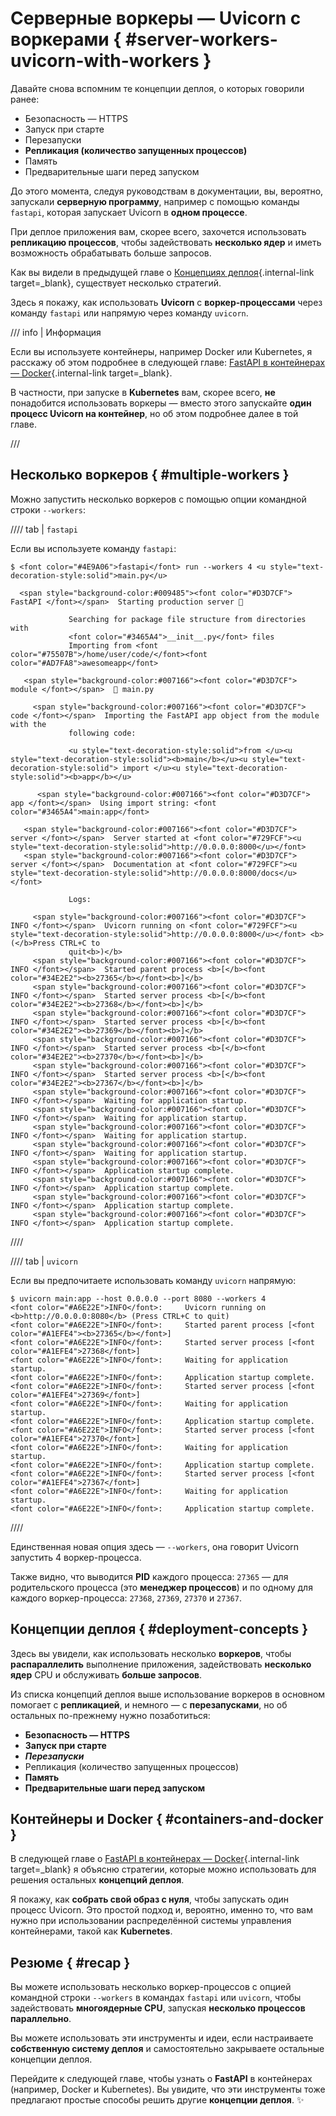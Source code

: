 # Серверные воркеры — Uvicorn с воркерами { #server-workers-uvicorn-with-workers }

Давайте снова вспомним те концепции деплоя, о которых говорили ранее:

* Безопасность — HTTPS
* Запуск при старте
* Перезапуски
* **Репликация (количество запущенных процессов)**
* Память
* Предварительные шаги перед запуском

До этого момента, следуя руководствам в документации, вы, вероятно, запускали **серверную программу**, например с помощью команды `fastapi`, которая запускает Uvicorn в **одном процессе**.

При деплое приложения вам, скорее всего, захочется использовать **репликацию процессов**, чтобы задействовать **несколько ядер** и иметь возможность обрабатывать больше запросов.

Как вы видели в предыдущей главе о [Концепциях деплоя](concepts.md){.internal-link target=_blank}, существует несколько стратегий.

Здесь я покажу, как использовать **Uvicorn** с **воркер-процессами** через команду `fastapi` или напрямую через команду `uvicorn`.

/// info | Информация

Если вы используете контейнеры, например Docker или Kubernetes, я расскажу об этом подробнее в следующей главе: [FastAPI в контейнерах — Docker](docker.md){.internal-link target=_blank}.

В частности, при запуске в **Kubernetes** вам, скорее всего, **не** понадобится использовать воркеры — вместо этого запускайте **один процесс Uvicorn на контейнер**, но об этом подробнее далее в той главе.

///

## Несколько воркеров { #multiple-workers }

Можно запустить несколько воркеров с помощью опции командной строки `--workers`:

//// tab | `fastapi`

Если вы используете команду `fastapi`:

<div class="termy">

```console
$ <font color="#4E9A06">fastapi</font> run --workers 4 <u style="text-decoration-style:solid">main.py</u>

  <span style="background-color:#009485"><font color="#D3D7CF"> FastAPI </font></span>  Starting production server 🚀

             Searching for package file structure from directories with
             <font color="#3465A4">__init__.py</font> files
             Importing from <font color="#75507B">/home/user/code/</font><font color="#AD7FA8">awesomeapp</font>

   <span style="background-color:#007166"><font color="#D3D7CF"> module </font></span>  🐍 main.py

     <span style="background-color:#007166"><font color="#D3D7CF"> code </font></span>  Importing the FastAPI app object from the module with the
             following code:

             <u style="text-decoration-style:solid">from </u><u style="text-decoration-style:solid"><b>main</b></u><u style="text-decoration-style:solid"> import </u><u style="text-decoration-style:solid"><b>app</b></u>

      <span style="background-color:#007166"><font color="#D3D7CF"> app </font></span>  Using import string: <font color="#3465A4">main:app</font>

   <span style="background-color:#007166"><font color="#D3D7CF"> server </font></span>  Server started at <font color="#729FCF"><u style="text-decoration-style:solid">http://0.0.0.0:8000</u></font>
   <span style="background-color:#007166"><font color="#D3D7CF"> server </font></span>  Documentation at <font color="#729FCF"><u style="text-decoration-style:solid">http://0.0.0.0:8000/docs</u></font>

             Logs:

     <span style="background-color:#007166"><font color="#D3D7CF"> INFO </font></span>  Uvicorn running on <font color="#729FCF"><u style="text-decoration-style:solid">http://0.0.0.0:8000</u></font> <b>(</b>Press CTRL+C to
             quit<b>)</b>
     <span style="background-color:#007166"><font color="#D3D7CF"> INFO </font></span>  Started parent process <b>[</b><font color="#34E2E2"><b>27365</b></font><b>]</b>
     <span style="background-color:#007166"><font color="#D3D7CF"> INFO </font></span>  Started server process <b>[</b><font color="#34E2E2"><b>27368</b></font><b>]</b>
     <span style="background-color:#007166"><font color="#D3D7CF"> INFO </font></span>  Started server process <b>[</b><font color="#34E2E2"><b>27369</b></font><b>]</b>
     <span style="background-color:#007166"><font color="#D3D7CF"> INFO </font></span>  Started server process <b>[</b><font color="#34E2E2"><b>27370</b></font><b>]</b>
     <span style="background-color:#007166"><font color="#D3D7CF"> INFO </font></span>  Started server process <b>[</b><font color="#34E2E2"><b>27367</b></font><b>]</b>
     <span style="background-color:#007166"><font color="#D3D7CF"> INFO </font></span>  Waiting for application startup.
     <span style="background-color:#007166"><font color="#D3D7CF"> INFO </font></span>  Waiting for application startup.
     <span style="background-color:#007166"><font color="#D3D7CF"> INFO </font></span>  Waiting for application startup.
     <span style="background-color:#007166"><font color="#D3D7CF"> INFO </font></span>  Waiting for application startup.
     <span style="background-color:#007166"><font color="#D3D7CF"> INFO </font></span>  Application startup complete.
     <span style="background-color:#007166"><font color="#D3D7CF"> INFO </font></span>  Application startup complete.
     <span style="background-color:#007166"><font color="#D3D7CF"> INFO </font></span>  Application startup complete.
     <span style="background-color:#007166"><font color="#D3D7CF"> INFO </font></span>  Application startup complete.
```

</div>

////

//// tab | `uvicorn`

Если вы предпочитаете использовать команду `uvicorn` напрямую:

<div class="termy">

```console
$ uvicorn main:app --host 0.0.0.0 --port 8080 --workers 4
<font color="#A6E22E">INFO</font>:     Uvicorn running on <b>http://0.0.0.0:8080</b> (Press CTRL+C to quit)
<font color="#A6E22E">INFO</font>:     Started parent process [<font color="#A1EFE4"><b>27365</b></font>]
<font color="#A6E22E">INFO</font>:     Started server process [<font color="#A1EFE4">27368</font>]
<font color="#A6E22E">INFO</font>:     Waiting for application startup.
<font color="#A6E22E">INFO</font>:     Application startup complete.
<font color="#A6E22E">INFO</font>:     Started server process [<font color="#A1EFE4">27369</font>]
<font color="#A6E22E">INFO</font>:     Waiting for application startup.
<font color="#A6E22E">INFO</font>:     Application startup complete.
<font color="#A6E22E">INFO</font>:     Started server process [<font color="#A1EFE4">27370</font>]
<font color="#A6E22E">INFO</font>:     Waiting for application startup.
<font color="#A6E22E">INFO</font>:     Application startup complete.
<font color="#A6E22E">INFO</font>:     Started server process [<font color="#A1EFE4">27367</font>]
<font color="#A6E22E">INFO</font>:     Waiting for application startup.
<font color="#A6E22E">INFO</font>:     Application startup complete.
```

</div>

////

Единственная новая опция здесь — `--workers`, она говорит Uvicorn запустить 4 воркер-процесса.

Также видно, что выводится **PID** каждого процесса: `27365` — для родительского процесса (это **менеджер процессов**) и по одному для каждого воркер-процесса: `27368`, `27369`, `27370` и `27367`.

## Концепции деплоя { #deployment-concepts }

Здесь вы увидели, как использовать несколько **воркеров**, чтобы **распараллелить** выполнение приложения, задействовать **несколько ядер** CPU и обслуживать **больше запросов**.

Из списка концепций деплоя выше использование воркеров в основном помогает с **репликацией**, и немного — с **перезапусками**, но об остальных по-прежнему нужно позаботиться:

* **Безопасность — HTTPS**
* **Запуск при старте**
* ***Перезапуски***
* Репликация (количество запущенных процессов)
* **Память**
* **Предварительные шаги перед запуском**

## Контейнеры и Docker { #containers-and-docker }

В следующей главе о [FastAPI в контейнерах — Docker](docker.md){.internal-link target=_blank} я объясню стратегии, которые можно использовать для решения остальных **концепций деплоя**.

Я покажу, как **собрать свой образ с нуля**, чтобы запускать один процесс Uvicorn. Это простой подход и, вероятно, именно то, что вам нужно при использовании распределённой системы управления контейнерами, такой как **Kubernetes**.

## Резюме { #recap }

Вы можете использовать несколько воркер-процессов с опцией командной строки `--workers` в командах `fastapi` или `uvicorn`, чтобы задействовать **многоядерные CPU**, запуская **несколько процессов параллельно**.

Вы можете использовать эти инструменты и идеи, если настраиваете **собственную систему деплоя** и самостоятельно закрываете остальные концепции деплоя.

Перейдите к следующей главе, чтобы узнать о **FastAPI** в контейнерах (например, Docker и Kubernetes). Вы увидите, что эти инструменты тоже предлагают простые способы решить другие **концепции деплоя**. ✨
